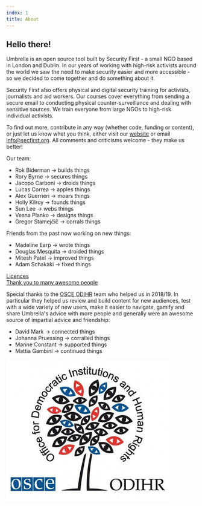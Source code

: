 ```yaml
---
index: 1
title: About
---
```

## Hello there!

Umbrella is an open source tool built by Security First - a small NGO based in London and Dublin. In our years of working with high-risk activists around the world we saw the need to make security easier and more accessible - so we decided to come together and do something about it.

Security First also offers physical and digital security training for activists, journalists and aid workers. Our courses cover everything from sending a secure email to conducting physical counter-surveillance and dealing with sensitive sources. We train everyone from large NGOs to high-risk individual activists.

To find out more, contribute in any way (whether code, funding or content), or just let us know what you think, either visit our [website](https://secfirst.org) or email info@secfirst.org. All comments and criticisms welcome - they make us better!

Our team:

*   Rok Biderman -> builds things
*   Rory Byrne -> secures things
*   Jacopo Carboni -> droids things
*   Lucas Correa -> apples things
*   Alex Guerrieri -> moars things
*   Holly Kilroy -> founds things
*   Sun Lee -> webs things
*   Vesna Planko -> designs things
*   Gregor Stamejčič -> corrals things 

Friends from the past now working on new things:
*   Madeline Earp -> wrote things
*   Douglas Mesquita -> droided things
*   Mitesh Patel -> improved things
*   Adam Schakaki -> fixed things

[Licences](umbrella://licences/)  
[Thank you to many awesome people](umbrella://thankyou/)

Special thanks to the [OSCE ODIHR](https://www.osce.org/odihr) team who helped us in 2018/19. In particular they helped us review and build content for new audiences, test with a wide variety of new users, make it easier to navigate, gamify and share Umbrella's advice with more people and generally were an awesome source of impartial advice and friendship:

*   David Mark -> connected things
*   Johanna Pruessing -> corralled things
*   Marine Constant -> supported things
*   Mattia Gambini -> continued things

![image](osce.jpg)
